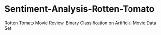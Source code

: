 # Sentiment-Analysis-Rotten-Tomato
Rotten Tomato Movie Review: Binary Classification on Artificial Movie Data Set
